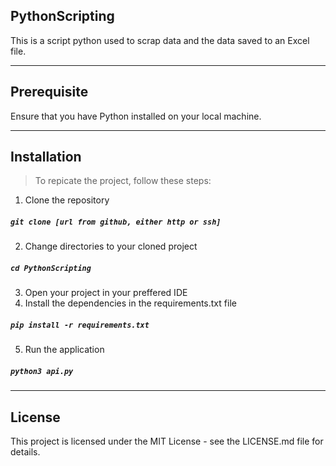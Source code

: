 ## PythonScripting
This is a script python used to scrap data and the data saved to an Excel file.

---

## Prerequisite
Ensure that you have Python installed on your local machine.

---

## Installation
> To repicate the project, follow these steps:
1. Clone the repository
##### `git clone [url from github, either http or ssh]`
2. Change directories to your cloned project 
##### `cd PythonScripting`
3. Open your project in your preffered IDE
4. Install the dependencies in the requirements.txt file
##### `pip install -r requirements.txt`
5. Run the application
##### `python3 api.py`

---

## License
This project is licensed under the MIT License - see the LICENSE.md file for details.


